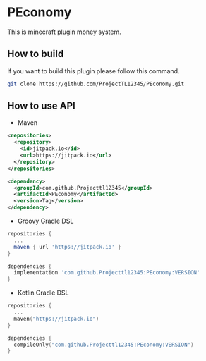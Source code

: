 # PEconomy
This is minecraft plugin money system.

## How to build
If you want to build this plugin please follow this command.

```sh
git clone https://github.com/ProjectTL12345/PEconomy.git
```

## How to use API

* Maven
```xml
<repositories>
  <repository>
    <id>jitpack.io</id>
    <url>https://jitpack.io</url>
  </repository>
</repositories>

<dependency>
  <groupId>com.github.Projecttl12345</groupId>
  <artifactId>PEconomy</artifactId>
  <version>Tag</version>
</dependency>
```
* Groovy Gradle DSL
```groovy
repositories {
  ...
  maven { url 'https://jitpack.io' }
}

dependencies {
  implementation 'com.github.Projecttl12345:PEconomy:VERSION'
}
```

* Kotlin Gradle DSL
```kotlin
repositories {
  ...
  maven("https://jitpack.io")
}

dependencies {
  compileOnly("com.github.Projecttl12345:PEconomy:VERSION")
}
```
